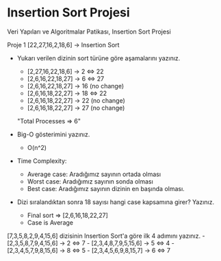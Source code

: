 # Insertion Sort Projesi
Veri Yapıları ve Algoritmalar Patikası, Insertion Sort Projesi

Proje 1
[22,27,16,2,18,6] -> Insertion Sort

* Yukarı verilen dizinin sort türüne göre aşamalarını yazınız.
    - [2,27,16,22,18,6] -> 2 <=> 22
    - [2,6,16,22,18,27] -> 6 <=> 27
    - [2,6,16,22,18,27] -> 16 (no change)
    - [2,6,16,18,22,27] -> 18 <=> 22
    - [2,6,16,18,22,27] -> 22 (no change)
    - [2,6,16,18,22,27] -> 27 (no change) 
    
    "Total Processes => 6"
    
* Big-O gösterimini yazınız.
    - O(n^2)
    
* Time Complexity:
    - Average case: Aradığımız sayının ortada olması
    - Worst case: Aradığımız sayının sonda olması
    - Best case: Aradığımız sayının dizinin en başında olması.
* Dizi sıralandıktan sonra 18 sayısı hangi case kapsamına girer? Yazınız.
    - Final sort => [2,6,16,18,22,27]
    - Case is Average


[7,3,5,8,2,9,4,15,6] dizisinin Insertion Sort'a göre ilk 4 adımını yazınız.
    - [2,3,5,8,7,9,4,15,6] -> 2 <=> 7
    - [2,3,4,8,7,9,5,15,6] -> 5 <=> 4
    - [2,3,4,5,7,9,8,15,6] -> 8 <=> 5
    - [2,3,4,5,6,9,8,15,7] -> 6 <=> 7
